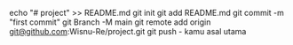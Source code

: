 echo "# project" >> README.md 
 git init 
 git add README.md 
 git commit -m "first commit" 
 git Branch -M main 
 git remote add origin  git@github.com:Wisnu-Re/project.git 
 git push - kamu asal utama 